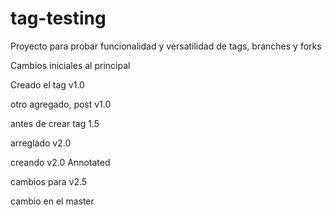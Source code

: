 tag-testing
===========

Proyecto para probar funcionalidad y versatilidad de tags, branches y forks

Cambios iniciales al principal

Creado el tag v1.0

otro agregado, post v1.0

antes de crear tag 1.5

arreglado v2.0

creando v2.0 Annotated

cambios para v2.5

cambio en el master
